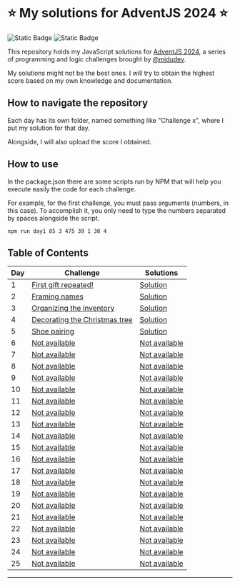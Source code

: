 # ⭐ My solutions for AdventJS 2024 ⭐
![Static Badge](https://img.shields.io/badge/Side-project-yellow)
![Static Badge](https://img.shields.io/badge/JavaScript-grey)

This repository holds my JavaScript solutions for [AdventJS 2024](https://adventjs.dev), 
a series of programming and logic challenges brought by [@midudev](https://www.twitch.tv/midudev).

My solutions might not be the best ones. I will try to obtain the highest score based on my own knowledge and documentation.

## How to navigate the repository
Each day has its own folder, named something like "Challenge x", where I put my solution for that day.

Alongside, I will also upload the score I obtained.

## How to use
In the package.json there are some scripts run by NPM that will help you execute easily the code for each challenge.

For example, for the first challenge, you must pass arguments (numbers, in this case). 
To accomplish it, you only need to type the numbers separated by spaces alongside the script.

```
npm run day1 85 3 475 39 1 30 4
```

## Table of Contents

| Day    | Challenge                                                           | Solutions                                                                                      |
| ------ | ------------------------------------------------------------------- | ---------------------------------------------------------------------------------------------- | 
| 1      | [First gift repeated!](https://adventjs.dev/challenges/2024/1)      | [Solution](https://github.com/brisaAbrasadora/AdventJS2024/tree/main/Challenge%201/main.js)       | 
| 2      | [Framing names](https://adventjs.dev/challenges/2024/2)             | [Solution](https://github.com/brisaAbrasadora/AdventJS2024/tree/main/Challenge%202/main.js)       | 
| 3      | [Organizing the inventory](https://adventjs.dev/challenges/2024/3)  | [Solution](https://github.com/brisaAbrasadora/AdventJS2024/tree/main/Challenge%203/main.js)       | 
| 4      | [Decorating the Christmas tree](https://adventjs.dev/challenges/2024/4) | [Solution](https://github.com/brisaAbrasadora/AdventJS2024/tree/main/Challenge%204/main.js)  | 
| 5      | [Shoe pairing](https://adventjs.dev/challenges/2024/5)              | [Solution](https://github.com/brisaAbrasadora/AdventJS2024/tree/main/Challenge%205/main.js)  | 
| 6      | [Not available](https://adventjs.dev/challenges/2024/6)             | [Not available](https://github.com/brisaAbrasadora/AdventJS2024/tree/main/Challenge%206/main.js)  | 
| 7      | [Not available](https://adventjs.dev/challenges/2024/7)             | [Not available](https://github.com/brisaAbrasadora/AdventJS2024/tree/main/Challenge%207/main.js)  |
| 8      | [Not available](https://adventjs.dev/challenges/2024/8)             | [Not available](https://github.com/brisaAbrasadora/AdventJS2024/tree/main/Challenge%208/main.js)  |
| 9      | [Not available](https://adventjs.dev/challenges/2024/9)             | [Not available](https://github.com/brisaAbrasadora/AdventJS2024/tree/main/Challenge%209/main.js)  | 
| 10     | [Not available](https://adventjs.dev/challenges/2024/10)            | [Not available](https://github.com/brisaAbrasadora/AdventJS2024/tree/main/Challenge%2010/main.js) |
| 11     | [Not available](https://adventjs.dev/challenges/2024/11)            | [Not available](https://github.com/brisaAbrasadora/AdventJS2024/tree/main/Challenge%2011/main.js) | 
| 12     | [Not available](https://adventjs.dev/challenges/2024/12)            | [Not available](https://github.com/brisaAbrasadora/AdventJS2024/tree/main/Challenge%2012/main.js) | 
| 13     | [Not available](https://adventjs.dev/challenges/2024/13)            | [Not available](https://github.com/brisaAbrasadora/AdventJS2024/tree/main/Challenge%2013/main.js) |
| 14     | [Not available](https://adventjs.dev/challenges/2024/14)            | [Not available](https://github.com/brisaAbrasadora/AdventJS2024/tree/main/Challenge%2014/main.js) |
| 15     | [Not available](https://adventjs.dev/challenges/2024/15)            | [Not available](https://github.com/brisaAbrasadora/AdventJS2024/tree/main/Challenge%2015/main.js) |
| 16     | [Not available](https://adventjs.dev/challenges/2024/16)            | [Not available](https://github.com/brisaAbrasadora/AdventJS2024/tree/main/Challenge%2016/main.js) |
| 17     | [Not available](https://adventjs.dev/challenges/2024/17)            | [Not available](https://github.com/brisaAbrasadora/AdventJS2024/tree/main/Challenge%2017/main.js) |
| 18     | [Not available](https://adventjs.dev/challenges/2024/18)            | [Not available](https://github.com/brisaAbrasadora/AdventJS2024/tree/main/Challenge%2018/main.js) |
| 19     | [Not available](https://adventjs.dev/challenges/2024/19)            | [Not available](https://github.com/brisaAbrasadora/AdventJS2024/tree/main/Challenge%2019/main.js) |
| 20     | [Not available](https://adventjs.dev/challenges/2024/20)            | [Not available](https://github.com/brisaAbrasadora/AdventJS2024/tree/main/Challenge%2020/main.js) |
| 21     | [Not available](https://adventjs.dev/challenges/2024/21)            | [Not available](https://github.com/brisaAbrasadora/AdventJS2024/tree/main/Challenge%2021/main.js) |
| 22     | [Not available](https://adventjs.dev/challenges/2024/22)            | [Not available](https://github.com/brisaAbrasadora/AdventJS2024/tree/main/Challenge%2022/main.js) |
| 23     | [Not available](https://adventjs.dev/challenges/2024/23)            | [Not available](https://github.com/brisaAbrasadora/AdventJS2024/tree/main/Challenge%2023/main.js) |
| 24     | [Not available](https://adventjs.dev/challenges/2024/24)            | [Not available](https://github.com/brisaAbrasadora/AdventJS2024/tree/main/Challenge%2024/main.js) |
| 25     | [Not available](https://adventjs.dev/challenges/2024/25)            | [Not available](https://github.com/brisaAbrasadora/AdventJS2024/tree/main/Challenge%2025/main.js) |

---
